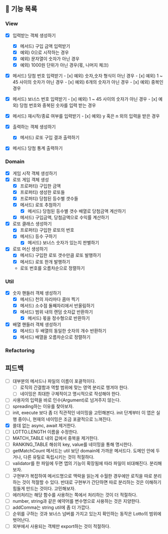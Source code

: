 ## 🎯 기능 목록

### View

- [x]  입력받는 객체 생성하기
	- [x]  메서드) 구입 금액 입력받기
    - [x]  예외) 0으로 시작하는 경우
    - [x]  예외) 문자열이 숫자가 아닌 경우
    - [x]  예외) 1000원 단위가 아닌 경우(몫, 나머지 체크)
  - [x]  메서드) 당첨 번호 입력받기
    - [x]  예외) 숫자,숫자 형식이 아닌 경우
    - [x]  예외) 1 ~ 45 사이의 숫자가 아닌 경우
    - [x]  예외) 6개의 숫자가 아닌 경우
    - [x]  예외) 중복인 경우
  - [x]  메서드) 보너스 번호 입력받기
    - [x]  예외) 1 ~ 45 사이의 숫자가 아닌 경우
    - [x]  예외) 당첨 번호와 중복된 숫자를 입력 받는 경우
  - [x]  메서드) 재시작/종료 여부를 입력받기
    - [x]  예외) y 혹은 n 외의 입력을 받은 경우

- [x]  출력하는 객체 생성하기
	- [x]  메서드) 로또 구입 결과 출력하기
  - [x]  메서드) 당첨 통계 출력하기

### Domain

- [x]  게임 시작 객체 생성하기
- [x]  로또 게임 객체 생성
    - [x]  프로퍼티) 구입한 금액
    - [x]  프로퍼티) 생성한 로또들
    - [x]  프로퍼티) 당첨된 등수별 갯수들
    - [x]  메서드) 로또 추첨하기
		- [x]  메서드) 당첨된 등수별 갯수 배열로 당첨금액 계산하기
    - [x]  메서드) 구입금액, 당첨금액으로 수익률 계산하기
- [x]  로또 클래스 생성하기
    - [x]  프로퍼티) 구입한 로또의 번호
    - [x]  메서드) 등수 구하기
		- [x]  메서드) 보너스 숫자가 있는지 판별하기
- [x]  로또 머신 생성하기
    - [x]  메서드) 구입한 로또 갯수만큼 로또 발행하기
    - [x]  메서드) 로또 한개 발행하기 
    - 로또 번호를 오름차순으로 정렬하기

### Util

- [x]  숫자 핸들러 객체 생성하기
    - [x]  메서드) 천의 자리마다 콤마 찍기
    - [x]  메서드) 소수점 둘째자리에서 반올림하기
    - [x]  메서드) 범위 내의 랜덤 숫자값 반환하기
		- [x]  메서드) 몫을 정수형으로 반환하기
- [x]  배열 핸들러 객체 생성하기
    - [x]  메서드) 두 배열의 동일한 숫자의 개수 반환하기
    - [x]  메서드) 배열을 오름차순으로 정렬하기
		
### Refactoring

## 피드백

- [ ]  대부분의 메서드나 파일의 이름이 포괄적이다.
    - [ ]  로직의 간결함과 역할 범위에 맞는 영역 분리로 챙겨야 한다.
    - [ ]  네이밍은 최대한 구체적이고 명시적으로 작성해야 한다.
- [ ]  사용자의 입력을 바로 인수(Argument)로 넘겨주지 않는다.
- [ ]  spreading하는 이유를 찾아보자.
- [ ]  init, execute 보다 좀 더 직관적인 네이밍을 고민해본다. init 단계부터 이 앱은 실행 중이니, 현재의 네이밍은 조금 포괄적으로 느껴진다.
- [x]  쓸데 없는 async, await 제거한다.
- [ ]  LOTTO.LENGTH 이름을 수정한다.
- [ ]  MATCH_TABLE 내의 값에서 중복을 제거한다.
- [ ]  RANKING_TABLE 해쉬의 key, value를 네이밍을 통해 명시한다.
- [ ]  getMatchCount 메서드는 util 보단 domain에 가까운 메서드다. 도메인 안에 두거나, 다른 유틸로 독립시키는 것이 적절하다.
- [ ]  validator를 한 파일에 두면 앱의 기능이 확장됨에 따라 파일이 비대해진다. 분리해보자.
- [ ]  구현부가 복잡하여 메서드명으로 맥락을 읽는게 수월한 경우에만 로직을 따로 분리하는 것이 적절할 수 있다. 반대로 구현부가 간단하면 따로 분리하는 것은 이해하기 힘들게 만드는 것이다. 고민해보자.
- [ ]  에러처리는 해당 함수를 사용하는 쪽에서 처리하는 것이 더 적절하다.
- [ ]  number, string과 같은 예약어를 변수명으로 사용하는 것은 지양한다.
- [ ]  addComma는 string util에 좀 더 가깝다.
- [ ]  순위를 구하는 것과 보너스 넘버를 가지고 있는지 확인하는 동작은 Lotto의 범위에 벗어난다.
- [ ]  외부에서 사용되는 객체만 export하는 것이 적절하다.
